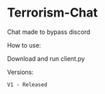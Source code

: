 # Terrorism-Chat

Chat made to bypass discord

How to use:

Download and run client.py

Versions:

``V1 - Released``

